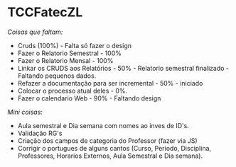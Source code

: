 # TCCFatecZL

*Coisas que faltam:*

  - Cruds (100%) - Falta só fazer o design
  - Fazer o Relatorio Semestral - 100%
  - Fazer o Relatorio Mensal - 100% 
  - Linkar os CRUDS aos Relatórios - 50% - Relatorio semestral finalizado - Faltando pequenos dados.
  - Refazer a documentação para ser incremental - 50% - iniciado
  - Colocar o processo atual deles - 0%.
  - Fazer o calendario Web - 90% - Faltando design 
  
*Mini coisas:*
  - Aula semestral e Dia semana com nomes ao inves de ID's.
  - Validação RG's
  - Criação dos campos de categoria do Professor (fazer via JS)
  - Corrigir o portugues de alguns cantos (Curso, Periodo, Disciplina, Professores, Horarios Externos, Aula Semestral e Dia semana).
